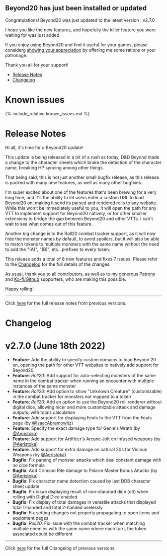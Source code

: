 ## Beyond20 has just been installed or updated

Congratulations! Beyond20 was just updated to the latest version : v2.7.0

I hope you like the new features, and hopefully the killer feature you were waiting for was just added.

If you enjoy using Beyond20 and find it useful for your games, please considerg [showing your appreciation](/rations) by offering me some rations or your patronage.

Thank you all for your support!

* [Release Notes](#release-notes)
* [Changelog](#changelog)

# Known issues

{% include_relative known_issues.md %}

# Release Notes

Hi all, it's time for a Beyond20 update!

This update is being released in a bit of a rush as today, D&D Beyond made a change to the character sheets which broke the detection of the character name, breaking HP syncing among other things. 

That being said, this is not just another small bugfix release, as this release is packed with many new features, as well as many other bugfixes.

I'm super excited about one of the features that's been brewing for a very long time, and it's the ability to let users enter a custom URL to load Beyond20 on, making it send its parsed and rendered rolls to any website. While this won't be immediately useful to you, it will open the path for any VTT to implement support for Beyond20 natively, or for other smaller extensions to bridge the gap between Beyond20 and other VTTs. I can't wait to see what comes out of this feature.

Another big change is to the Roll20 combat tracker support, as it will now hide the monster names by default, to avoid spoilers, but it will also be able to match tokens to multiple monsters with the same name without the need to add the "(A)", "(B)", etc.. prefixes to every token. 

This release adds a total of 8 new features and fixes 7 issues. Please refer to the [Changelog](/Changelog#v270) for the full details of the changes.

As usual, thank you to all contributors, as well as to my generous [Patrons](https://patreon.com/kakaroto) and [Ko-fi/Github](/rations) supporters, who are making this possible. 

Happy rolling!

---

Click [here](/release_notes) for the full release notes from previous versions.

# Changelog

v2.7.0 (June 18th 2022)
===

* **Feature**: Add the ability to specify custom domains to load Beyond 20 on, opening the path for other VTT websites to natively add support for Beyond20.
* **Feature**: *Roll20*: Add support for auto-selecting monsters of the same name in the combat tracker when running an encounter with multiple instances of the same monster
* **Feature**: *Roll20*: Add option to show "Unknown Creature" (customizable) in the combat tracker for monsters not mapped to a token
* **Feature**: *Roll20*: Add an option to use the Beyond20 roll renderer without digital dice, allowing nicer and more customizable attack and damage outputs, with totals calculation
* **Feature**: Add support for displaying Feats to the VTT from the Feats page (by [@IsaacAbramowitz](https://github.com/IsaacAbramowitz))
* **Feature**: Specify the exact damage type for Genie's Wrath (by [@Aeristoka](https://github.com/Aeristoka))
* **Feature**: Add support for Artificer's Arcane Jolt on Infused weapons (by [@Aeristoka](https://github.com/Aeristoka))
* **Feature**: Add support for extra damage on natural 20s for Vicious Weapons (by [@Aeristoka](https://github.com/Aeristoka))
* **Bugfix**: Fix parsing of monster attacks which deal constant damage with no dice formula
* **Bugfix**: Add Crimson Rite damage to Polarm Master Bonus Attacks (by [@Aeristoka](https://github.com/Aeristoka))
* **Bugfix**: Fix character name detection caused by last DDB character sheet update
* **Bugfix**: Fix issue displaying result of non-standard dice (d3) when rolling with Digital Dice enabled
* **Bugfix**: Fix display of total damages in versatile attacks that displayed total 1-handed and total 2-handed uselessly
* **Bugfix**: Fix setting changes not properly propagating to open items and equipment pages
* **Bugfix**: *Roll20*: Fix issue with the combat tracker when matching multiple enemies with the same name where each turn, the token associated could be different


---

Click [here](/Changelog) for the full Changelog of previous versions.